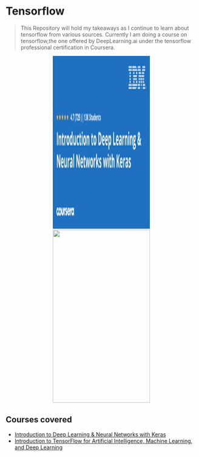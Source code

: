 # Tensorflow
> This Repository will hold my takeaways as I continue to learn about tensorflow from various sources. Currently I am doing a course on tensorflow,the one offered by DeepLearning.ai under the tensorflow professional certification in Coursera. 

<p align="center">
  <img src="./img/keras.png" width="256" height="455">
  <img src="./img/Deeplearning.jpeg.png" width="256" height="455">
</p>


## Courses covered
* [Introduction to Deep Learning & Neural Networks with Keras](https://www.coursera.org/learn/introduction-to-deep-learning-with-keras)
* [Introduction to TensorFlow for Artificial Intelligence, Machine Learning, and Deep Learning](https://www.coursera.org/learn/introduction-tensorflow)


